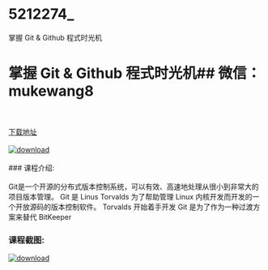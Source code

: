 # 5212274_
掌握 Git &amp; Github 程式时光机
# 掌握 Git & Github 程式时光机## 微信：mukewang8
<br/></br>[下载地址](http://www.36tz.cn/article/5212274 "下载地址")
<br/></br>[![download](http://36tz.cn/muke_img/2020_04_12345-9-300x169.jpg "下载地址")](http://www.36tz.cn/article/5212274 "下载地址")
<br/></br>### 课程介绍:<br/></br>Git是一个开源的分布式版本控制系统，可以有效、高速地处理从很小到非常大的项目版本管理。 Git 是 Linus Torvalds 为了帮助管理 Linux 内核开发而开发的一个开放源码的版本控制软件。
Torvalds 开始着手开发 Git 是为了作为一种过渡方案来替代 BitKeeper

### 课程截图:
[![download](http://36tz.cn/muke_img/2020_04_1-119.png "下载地址")](http://www.36tz.cn/article/5212274 "下载地址")
